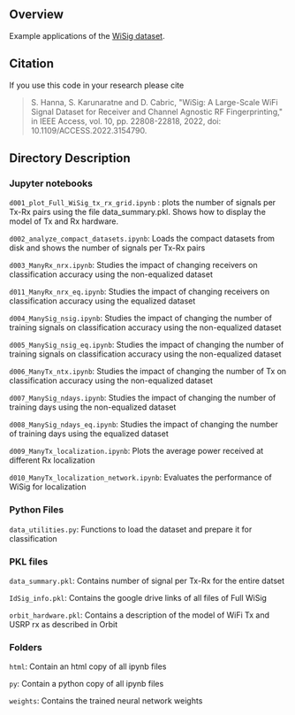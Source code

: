 ## Overview

Example applications of the [WiSig dataset](https://cores.ee.ucla.edu/downloads/datasets/wisig).

## Citation
If you use this code in your research please cite
> S. Hanna, S. Karunaratne and D. Cabric, "WiSig: A Large-Scale WiFi Signal Dataset for Receiver and Channel Agnostic RF Fingerprinting," in IEEE Access, vol. 10, pp. 22808-22818, 2022, doi: 10.1109/ACCESS.2022.3154790.


## Directory Description

###  Jupyter notebooks

`d001_plot_Full_WiSig_tx_rx_grid.ipynb` : plots the number of signals per Tx-Rx pairs using the file data_summary.pkl. Shows how to display the model of Tx and Rx hardware.



`d002_analyze_compact_datasets.ipynb`: Loads the compact datasets from disk and shows the number of signals per Tx-Rx pairs


`d003_ManyRx_nrx.ipynb`: Studies the impact of changing receivers on classification accuracy using the non-equalized dataset

`d011_ManyRx_nrx_eq.ipynb`: Studies the impact of changing receivers on classification accuracy using the equalized dataset


`d004_ManySig_nsig.ipynb`: Studies the impact of changing the number of training signals on classification accuracy using the non-equalized dataset


`d005_ManySig_nsig_eq.ipynb`: Studies the impact of changing the number of training signals on classification accuracy using the non-equalized dataset


`d006_ManyTx_ntx.ipynb`: Studies the impact of changing the number of Tx on classification accuracy using the non-equalized dataset


`d007_ManySig_ndays.ipynb`: Studies the impact of changing the number of training days using the non-equalized dataset


`d008_ManySig_ndays_eq.ipynb`: Studies the impact of changing the number of training days using the equalized dataset


`d009_ManyTx_localization.ipynb`:  Plots the average power received at different Rx localization


`d010_ManyTx_localization_network.ipynb`: Evaluates the performance of WiSig for localization




###  Python Files

`data_utilities.py`: Functions to load the dataset and prepare it for classification



### PKL files

`data_summary.pkl`: Contains number of signal per Tx-Rx for the entire datset


`IdSig_info.pkl`: Contains the google drive links of all files of Full WiSig


`orbit_hardware.pkl`: Contains a description of the model of WiFi Tx and USRP rx as described in Orbit


### Folders

`html`: Contain an html copy of all ipynb files


`py`: Contain a python copy of all ipynb files


`weights`: Contains the trained neural network weights
